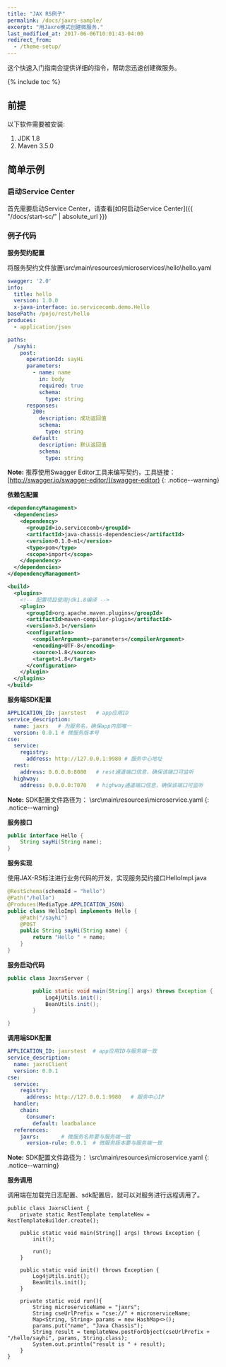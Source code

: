 ```yaml
---
title: "JAX RS例子"
permalink: /docs/jaxrs-sample/
excerpt: "用Jaxre模式创建微服务."
last_modified_at: 2017-06-06T10:01:43-04:00
redirect_from:
  - /theme-setup/
---
```


这个快速入门指南会提供详细的指令，帮助您迅速创建微服务。

{% include toc %}

## 前提
以下软件需要被安装:


1. JDK 1.8
2. Maven 3.5.0 


## 简单示例
### 启动Service Center

首先需要启动Service Center，请查看[如何启动Service Center]({{ "/docs/start-sc/" | absolute_url }})

### 例子代码

**服务契约配置**

将服务契约文件放置\src\main\resources\microservices\hello\hello.yaml

```yaml
swagger: '2.0'
info:
  title: hello
  version: 1.0.0
  x-java-interface: io.servicecomb.demo.Hello
basePath: /pojo/rest/hello
produces:
  - application/json

paths:
  /sayhi:
    post:
      operationId: sayHi
      parameters:
        - name: name
          in: body
          required: true
          schema:
            type: string
      responses:
        200:
          description: 成功返回值
          schema:
            type: string
        default:
          description: 默认返回值
          schema:
            type: string
```
**Note:** 推荐使用Swagger Editor工具来编写契约，工具链接：[http://swagger.io/swagger-editor/](swagger-editor)
{: .notice--warning}

**依赖包配置**

```xml
<dependencyManagement>
  <dependencies>
    <dependency>
      <groupId>io.servicecomb</groupId>
      <artifactId>java-chassis-dependencies</artifactId>
      <version>0.1.0-m1</version>
      <type>pom</type>
      <scope>import</scope>
    </dependency>
  </dependencies>
</dependencyManagement>

<build>
  <plugins>
    <!-- 配置项目使用jdk1.8编译 -->
    <plugin>
      <groupId>org.apache.maven.plugins</groupId>
      <artifactId>maven-compiler-plugin</artifactId>
      <version>3.1</version>
      <configuration>
        <compilerArgument>-parameters</compilerArgument>
        <encoding>UTF-8</encoding>
        <source>1.8</source>
        <target>1.8</target>
      </configuration>
    </plugin>
  </plugins>
</build>
```

**服务端SDK配置**

```yaml
APPLICATION_ID: jaxrstest   # app应用ID
service_description:
  name: jaxrs   # 为服务名，确保app内部唯一
  version: 0.0.1 # 微服务版本号
cse:
  service:
    registry:
      address: http://127.0.0.1:9980 # 服务中心地址
  rest:
    address: 0.0.0.0:8080   # rest通道端口信息，确保该端口可监听
  highway:
    address: 0.0.0.0:7070   # highway通道端口信息，确保该端口可监听
```

**Note:** SDK配置文件路径为： \src\main\resources\microservice.yaml
{: .notice--warning}


**服务接口**

```java
public interface Hello {
    String sayHi(String name);
}
```

**服务实现**

使用JAX-RS标注进行业务代码的开发，实现服务契约接口HelloImpl.java

```java
@RestSchema(schemaId = "hello")
@Path("/hello")
@Produces(MediaType.APPLICATION_JSON)
public class HelloImpl implements Hello {
    @Path("/sayhi")
    @POST
    public String sayHi(String name) {
        return "Hello " + name;
    }
}
```

**服务启动代码**


```java
public class JaxrsServer {

        public static void main(String[] args) throws Exception {
            Log4jUtils.init();
            BeanUtils.init();
        }

}
```


**调用端SDK配置**

```yaml
APPLICATION_ID: jaxrstest  # app应用ID与服务端一致
service_description:
  name: jaxrsClient
  version: 0.0.1
cse:
  service:
    registry:
      address: http://127.0.0.1:9980   # 服务中心IP
  handler:
    chain:
      Consumer:
        default: loadbalance
  references:
    jaxrs:       # 微服务名称要与服务端一致
      version-rule: 0.0.1  # 微服务版本要与服务端一致
```

**Note:** SDK配置文件路径为： \src\main\resources\microservice.yaml
{: .notice--warning}


**服务调用**

调用端在加载完日志配置、sdk配置后，就可以对服务进行远程调用了。

```
public class JaxrsClient {
    private static RestTemplate templateNew = RestTemplateBuilder.create();

    public static void main(String[] args) throws Exception {
        init();

        run();
    }

    public static void init() throws Exception {
        Log4jUtils.init();
        BeanUtils.init();
    }

    private static void run(){
        String microserviceName = "jaxrs";
        String cseUrlPrefix = "cse://" + microserviceName;
        Map<String, String> params = new HashMap<>();
        params.put("name", "Java Chassis");
        String result = templateNew.postForObject(cseUrlPrefix + "/hello/sayhi", params, String.class);
        System.out.println("result is " + result);
    }
}

```
